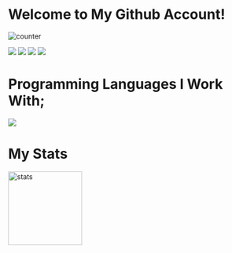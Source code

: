 <h1>Welcome to My Github Account!</h1>

![counter](https://en82zzdykb6ji7x.m.pipedream.net)


<p>
  <a href="https://discord.com/users/646945227772526592" target"blank_"><img src="https://img.shields.io/badge/discord%20-7289DA.svg?&style=for-the-badge&logo=discord&logoColor=white"></a>
  <a href="https://open.spotify.com/user/dkch3byty3frx7wc6p9mj5e8o?si=BqM0Yr-IQAGFwBH0zJ4oTQ" target"blank_"><img src="https://img.shields.io/badge/Spotify%20-1ed760.svg?&style=for-the-badge&logo=spotify&logoColor=white"></a>
  <a href="https://github.com/Burak35Smoke" target"blank_"><img src="https://img.shields.io/badge/GitHub%20-191717.svg?&style=for-the-badge&logo=github&logoColor=white"></a>
  <a href="https://www.r10.net/profil/126637-pixeldev.html" target"blank_"><img src="https://i.ibb.co/YBm3qRn/r10.png"></a>
</p>
<h1>Programming Languages I Work With;</h1>
<a href="https://nodejs.org/en/" target"blank_"><img src="https://img.shields.io/badge/-Nodejs-3C873A?style=for-the-badge&labelColor=black&logo=node.js&logoColor=3C873A"></a>

<br>
<p>
<h1>My Stats</h1>
  <img src="https://github-readme-stats.vercel.app/api?username=Burak35Smoke&theme=radical&show_icons=true" width="%100" height="150px" alt="stats" />
</p>
